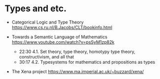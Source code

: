 # Types and etc.

- Categorical Logic and Type Theory https://www.cs.ru.nl/B.Jacobs/CLT/bookinfo.html
- Towards a Semantic Language of Mathematics https://www.youtube.com/watch?v=psSyM1zp82k
  - 22:30 4.1. Set theory, type theory, homotypy type theory, constructivism, and all that
  - 30:17 4.2. Typesystems for mathematics and propositions as types

- The Xena project https://www.ma.imperial.ac.uk/~buzzard/xena/
